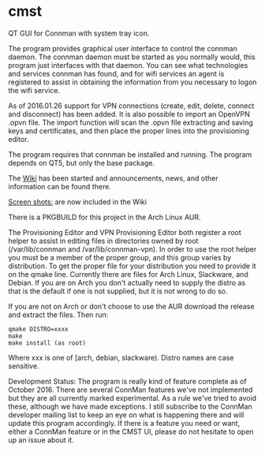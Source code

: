 cmst
====

QT GUI for Connman with system tray icon.

The program provides graphical user interface to control the connman daemon.  The connman daemon
must be started as you normally would, this program just interfaces with that daemon. You can see
what technologies and services connman has found, and for wifi services an agent is registered to
assist in obtaining the information from you necessary to logon the wifi service.

As of 2016.01.26 support for VPN connections (create, edit, delete, connect and disconnect) has been added.  It is also possible to import an OpenVPN .opvn file.  The import function will scan the .opvn file extracting and saving keys and certificates, and then place the proper lines into the provisioning editor.

The program requires that connman be installed and running.  The program depends on QT5, but only the base package. 

The [Wiki](https://github.com/andrew-bibb/cmst/wiki) has been started and announcements, news, and other information can be found there.

[Screen shots:](https://github.com/andrew-bibb/cmst/wiki/Screenshots) are now included in the Wiki

There is a PKGBUILD for this project in the Arch Linux AUR.

The Provisioning Editor and VPN Provisioning Editor both register a root helper to assist in editing files in directories owned by root (/var/lib/connman and /var/lib/connman-vpn).  In order to use the root helper you must be a member of the proper group, and this group varies by distribution.  To get the proper file for your distribution you need to provide it on the qmake line. Currently there are files for Arch Linux, Slackware, and Debian.  If you are on Arch you don't actually need to supply the distro as that is the default if one is not supplied, but it is not wrong to do so. 

If you are not on Arch or don't choose to use the AUR download the release and extract the files.  Then run:

    qmake DISTRO=xxxx
    make
    make install (as root)

Where xxx is one of [arch, debian, slackware). Distro names are case sensitive.

Development Status:  The program is really kind of feature complete as of October 2016.  There are several ConnMan features we've not implemented but they are all currently marked experimental.  As a rule we've tried to avoid these, although we have made exceptions.  I still subscribe to the ConnMan developer mailing list to keep an eye on what is happening there and will update this program accordingly.  If there is a feature you need or want, either a ConnMan feature or in the CMST UI, please do not hesitate to open up an issue about it.     
